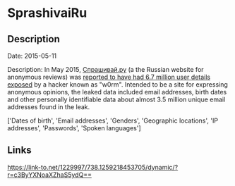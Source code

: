 # SprashivaiRu

## Description

Date: 2015-05-11

Description:
In May 2015, <a href="http://sprashivai.ru/" target="_blank" rel="noopener">Спрашивай.ру</a> (a the Russian website for anonymous reviews) was <a href="http://tjournal.ru/p/sprashivairu-passwords-leak" target="_blank" rel="noopener">reported to have had 6.7 million user details exposed</a> by a hacker known as &quot;w0rm&quot;. Intended to be a site for expressing anonymous opinions, the leaked data included email addresses, birth dates and other personally identifiable data about almost 3.5 million unique email addresses found in the leak.


['Dates of birth', 'Email addresses', 'Genders', 'Geographic locations', 'IP addresses', 'Passwords', 'Spoken languages']

## Links

https://link-to.net/1229997/738.1259218453705/dynamic/?r=c3ByYXNoaXZhaS5ydQ==